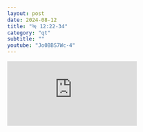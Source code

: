 ```yaml
---
layout: post
date: 2024-08-12
title: "눅 12:22-34"
category: "qt"
subtitle: ""
youtube: "Jo0BBS7Wc-4"
---
```


<div class="youtube margin-large">
    <iframe src="https://www.youtube.com/embed/Jo0BBS7Wc-4" title="YouTube video player" frameborder="0" allow="accelerometer; autoplay; clipboard-write; encrypted-media; gyroscope; picture-in-picture; web-share" allowfullscreen></iframe>
</div>

